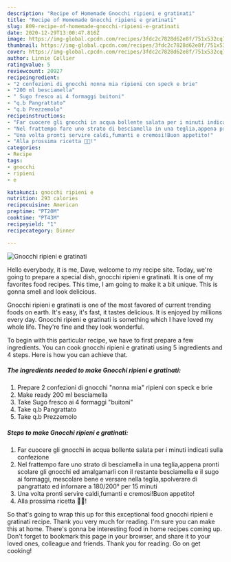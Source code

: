 ```yaml
---
description: "Recipe of Homemade Gnocchi ripieni e gratinati"
title: "Recipe of Homemade Gnocchi ripieni e gratinati"
slug: 809-recipe-of-homemade-gnocchi-ripieni-e-gratinati
date: 2020-12-29T13:00:47.816Z
image: https://img-global.cpcdn.com/recipes/3fdc2c7828d62e8f/751x532cq70/gnocchi-ripieni-e-gratinati-recipe-main-photo.jpg
thumbnail: https://img-global.cpcdn.com/recipes/3fdc2c7828d62e8f/751x532cq70/gnocchi-ripieni-e-gratinati-recipe-main-photo.jpg
cover: https://img-global.cpcdn.com/recipes/3fdc2c7828d62e8f/751x532cq70/gnocchi-ripieni-e-gratinati-recipe-main-photo.jpg
author: Linnie Collier
ratingvalue: 5
reviewcount: 20927
recipeingredient:
- "2 confezioni di gnocchi nonna mia ripieni con speck e brie"
- "200 ml besciamella"
- " Sugo fresco ai 4 formaggi buitoni"
- "q.b Pangrattato"
- "q.b Prezzemolo"
recipeinstructions:
- "Far cuocere gli gnocchi in acqua bollente salata per i minuti indicati sulla confezione"
- "Nel frattempo fare uno strato di besciamella in una teglia,appena pronti scolare gli gnocchi ed amalgamarli con il restante besciamella e il sugo ai formaggi, mescolare bene e versare nella teglia,spolverare di pangrattato ed infornare a 180/200° per 15 minuti"
- "Una volta pronti servire caldi,fumanti e cremosi!Buon appetito!"
- "Alla prossima ricetta 👩‍🍳!"
categories:
- Recipe
tags:
- gnocchi
- ripieni
- e

katakunci: gnocchi ripieni e 
nutrition: 293 calories
recipecuisine: American
preptime: "PT20M"
cooktime: "PT43M"
recipeyield: "1"
recipecategory: Dinner

---
```



![Gnocchi ripieni e gratinati](https://img-global.cpcdn.com/recipes/3fdc2c7828d62e8f/751x532cq70/gnocchi-ripieni-e-gratinati-recipe-main-photo.jpg)

Hello everybody, it is me, Dave, welcome to my recipe site. Today, we're going to prepare a special dish, gnocchi ripieni e gratinati. It is one of my favorites food recipes. This time, I am going to make it a bit unique. This is gonna smell and look delicious.

Gnocchi ripieni e gratinati is one of the most favored of current trending foods on earth. It's easy, it's fast, it tastes delicious. It is enjoyed by millions every day. Gnocchi ripieni e gratinati is something which I have loved my whole life. They're fine and they look wonderful.




To begin with this particular recipe, we have to first prepare a few ingredients. You can cook gnocchi ripieni e gratinati using 5 ingredients and 4 steps. Here is how you can achieve that.

<!--inarticleads1-->

##### The ingredients needed to make Gnocchi ripieni e gratinati:

1. Prepare 2 confezioni di gnocchi &#34;nonna mia&#34; ripieni con speck e brie
1. Make ready 200 ml besciamella
1. Take  Sugo fresco ai 4 formaggi &#34;buitoni&#34;
1. Take q.b Pangrattato
1. Take q.b Prezzemolo




<!--inarticleads2-->

##### Steps to make Gnocchi ripieni e gratinati:

1. Far cuocere gli gnocchi in acqua bollente salata per i minuti indicati sulla confezione
1. Nel frattempo fare uno strato di besciamella in una teglia,appena pronti scolare gli gnocchi ed amalgamarli con il restante besciamella e il sugo ai formaggi, mescolare bene e versare nella teglia,spolverare di pangrattato ed infornare a 180/200° per 15 minuti
1. Una volta pronti servire caldi,fumanti e cremosi!Buon appetito!
1. Alla prossima ricetta 👩‍🍳!




So that's going to wrap this up for this exceptional food gnocchi ripieni e gratinati recipe. Thank you very much for reading. I'm sure you can make this at home. There's gonna be interesting food in home recipes coming up. Don't forget to bookmark this page in your browser, and share it to your loved ones, colleague and friends. Thank you for reading. Go on get cooking!
